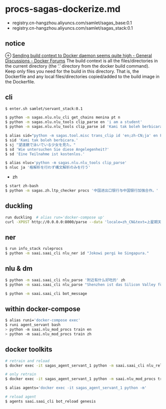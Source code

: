 # procs-sagas-dockerize.md
+ registry.cn-hangzhou.aliyuncs.com/samlet/sagas_base:0.1
+ registry.cn-hangzhou.aliyuncs.com/samlet/sagas_stack:0.1

## notice
⊕ [Sending build context to Docker daemon seems quite high - General Discussions - Docker Forums](https://forums.docker.com/t/sending-build-context-to-docker-daemon-seems-quite-high/26955)
    The build context is all the files/directories in the current directory (the ‘.’ directory from the docker build command).
    Keep only files you need for the build in this directory. That is, the Dockerfile and any local files/directories copied/added to the build image in the Dockerfile.

## cli
```bash
$ enter.sh samlet/servant_stack:0.1

$ python -m sagas.nlu.nlu_cli get_chains menina pt n
$ python -m sagas.nlu.nlu_tools clip_parse en 'i am a student'
$ python -m sagas.nlu.nlu_tools clip_parse id 'Kami tak boleh berbicara.'

$ alias sid="python -m sagas.tool.misc trans_clip id 'en;zh-CN;ja' en False"
$ sid 'Kami tak boleh berbicara.'
$ sj "望遠鏡で泳いでいる少女を見た。"
$ sd 'Wie untersuchen Sie diese Angelegenheit?'
$ sd 'Eine Teilnahme ist kostenlos.'

$ alias nluc='python -m sagas.nlu.nlu_tools clip_parse'
$ nluc ja '格解析を行わず構文解析のみを行う'
```

+ zh

```sh
$ start zh-bash
$ python -m sagas.zh.ltp_checker procs '中国进出口银行与中国银行加强合作。'
```

## duckling
```sh
run duckling  # alias run='docker-compose up'
curl -XPOST http://0.0.0.0:8000/parse --data 'locale=zh_CN&text=上星期天' | json
```

## ner
```sh
$ run info_stack ruleprocs
$ python -m saai.saai_cli nlu_ner id "Jokowi pergi ke Singapura."
```

## nlu & dm
```sh
$ python -m saai.saai_cli nlu_parse '附近有什么好吃的' zh
$ python -m saai.saai_cli nlu_parse "Shenzhen ist das Silicon Valley für Hardware-Firmen" de

$ python -m saai.saai_cli bot_message
```

## within docker-compose
```sh
$ alias runi='docker-compose exec'
$ runi agent_servant bash
> python -m saai.nlu_mod_procs train en
> python -m saai.nlu_mod_procs train zh
```

## docker toolkits
```sh
# retrain and reload
$ docker exec -it sagas_agent_servant_1 python -m saai.saai_cli nlu_reload en

# only retrain
$ docker exec -it sagas_agent_servant_1 python -m saai.nlu_mod_procs train en

$ alias agents='docker exec -it sagas_agent_servant_1 python -m'

# reload agent
$ agents saai.saai_cli bot_reload genesis
```



